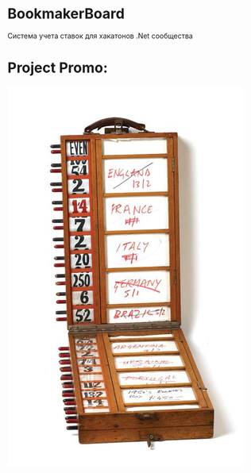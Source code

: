 # BookmakerBoard

Система учета ставок для хакатонов .Net сообщества


# Project Promo:

![1](https://github.com/omsdotnet/BookmakerBoard/blob/master/promo/182.jpg?raw=true)

